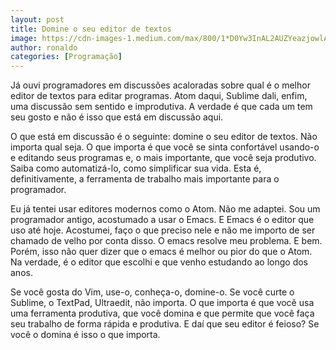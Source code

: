 ```yaml
---
layout: post
title: Domine o seu editor de textos
image: https://cdn-images-1.medium.com/max/800/1*D0Yw3InAL2AUZYeazjowlA.png
author: ronaldo
categories: [Programação]
---
```


Já ouvi programadores em discussões acaloradas sobre qual é o melhor
editor de textos para editar programas. Atom daqui, Sublime dali,
enfim, uma discussão sem sentido e improdutiva. A verdade é que cada
um tem seu gosto e não é isso que está em discussão aqui.

O que está em discussão é o seguinte: domine o seu editor de
textos. Não importa qual seja. O que importa é que você se sinta
confortável usando-o e editando seus programas e, o mais importante,
que você seja produtivo. Saiba como automatizá-lo, como simplificar
sua vida. Esta é, definitivamente, a ferramenta de trabalho mais
importante para o programador.

Eu já tentei usar editores modernos como o Atom. Não me adaptei. Sou
um programador antigo, acostumado a usar o Emacs. E Emacs é o editor
que uso até hoje. Acostumei, faço o que preciso nele e não me importo
de ser chamado de velho por conta disso. O emacs resolve meu
problema. E bem.  Porém, isso não quer dizer que o emacs é melhor ou
pior do que o Atom.  Na verdade, é o editor que escolhi e que venho
estudando ao longo dos anos.

Se você gosta do Vim, use-o, conheça-o, domine-o. Se você curte o
Sublime, o TextPad, Ultraedit, não importa. O que importa é que você
usa uma ferramenta produtiva, que você domina e que permite que você
faça seu trabalho de forma rápida e produtiva. E daí que seu editor é
feioso?  Se você o domina é isso o que importa.
